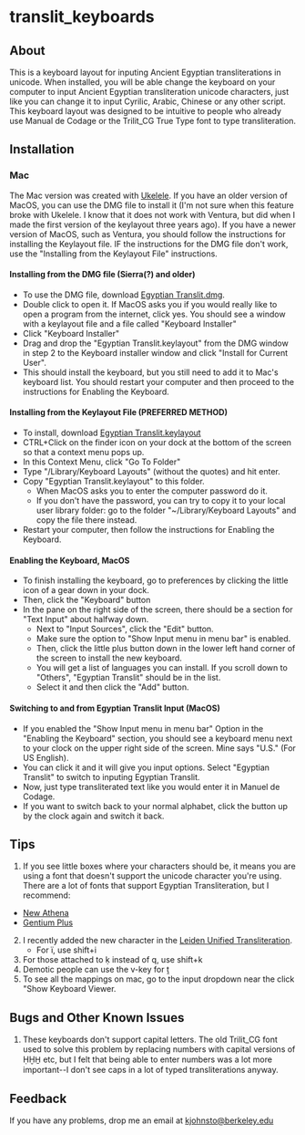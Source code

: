 # translit_keyboards
## About 
This is a keyboard layout for inputing Ancient Egyptian transliterations in unicode.
When installed, you will be able change the keyboard on your computer to input Ancient Egyptian transliteration unicode characters, just like you can change it to input Cyrilic, Arabic, Chinese or any other script.  This keyboard layout was designed to be intuitive to people who already use Manual de Codage or the Trilit_CG True Type font to type transliteration.

## Installation
### Mac
The Mac version was created with [Ukelele](https://software.sil.org/ukelele/). If you have an older version of MacOS, you can use the DMG file to install it (I'm not sure when this feature broke with Ukelele. I know that it does not work with Ventura, but did when I made the first version of the keylayout three years ago). If you have a newer version of MacOS, such as Ventura, you should follow the instructions for installing the Keylayout file. IF the instructions for the DMG file don't work, use the "Installing from the Keylayout File" instructions.
#### Installing from the DMG file (Sierra(?) and older)
* To use the DMG file, download  [Egyptian Translit.dmg](https://github.com/nanythemummy/translit_keyboards/blob/main/Mac/Egyptian%20Translit.dmg).
* Double click to open it. If MacOS asks you if you would really like to open a program from the internet, click yes. You should see a window with a keylayout file and a file called "Keyboard Installer"
* Click "Keyboard Installer"
* Drag and drop the "Egyptian Translit.keylayout" from the DMG window in step 2 to the Keyboard installer window and click "Install for Current User".
* This should install the keyboard, but you still need to add it to Mac's keyboard list. You should restart your computer and then proceed to the instructions for Enabling the Keyboard.

#### Installing from the Keylayout File (PREFERRED METHOD)
* To install, download [Egyptian Translit.keylayout](https://github.com/nanythemummy/translit_keyboards/blob/main/Mac/Egyptian%20Translit.keylayout)
* CTRL+Click on the finder icon on your dock at the bottom of the screen so that a context menu pops up.
* In this Context Menu, click "Go To Folder"
* Type "/Library/Keyboard Layouts" (without the quotes) and hit enter.
* Copy "Egyptian Translit.keylayout" to this folder.
  * When MacOS asks you to enter the computer password do it.
  * If you don't have the password, you can try to copy it to your local user library folder: go to the folder "~/Library/Keyboard Layouts" and copy the file there instead. 
*  Restart your computer, then follow the instructions for Enabling the Keyboard.

#### Enabling the Keyboard, MacOS
* To finish installing the keyboard, go to preferences by clicking the little icon of a gear down in your dock.
* Then, click the "Keyboard" button
* In the pane on the right side of the screen, there should be a section  for "Text Input" about halfway down.
    * Next to "Input Sources", click the "Edit" button.
    * Make sure the option to "Show Input menu in menu bar" is enabled.
    * Then, click the little plus button down in the lower left hand corner of the screen to install the new keyboard.
    * You will get a list of languages you can install. If you scroll down to "Others", "Egyptian Translit" should be in the list.
    * Select it and then click the "Add" button.

#### Switching to and from Egyptian Translit Input (MacOS)
* If you enabled the "Show Input menu in menu bar" Option in the "Enabling the Keyboard" section, you should see a keyboard menu next to your clock on the upper right side of the screen. Mine says "U.S." (For US English).
* You can click it and it will give you input options. Select "Egyptian Translit" to switch to inputing Egyptian Translit.
* Now, just type transliterated text like you would enter it in Manuel de Codage.
* If you want to switch back to your normal alphabet, click the button up by the clock again and switch it back.

## Tips
1. If you see little boxes where your characters should be, it means you are using a font that doesn't support the unicode character you're using. There are a lot of fonts that support Egyptian Transliteration, but I recommend:
* [New Athena](https://classicalstudies.org/publications-and-research/nau-download)
* [Gentium Plus](https://software.sil.org/gentium/)

2. I recently added the new character in the [Leiden Unified Transliteration](https://ice2023.com/en/news/lut).
   * For ï, use shift+i
3. For those attached to ḳ instead of q, use shift+k
4. Demotic people can use the v-key for ṱ
5. To see all the mappings on mac, go to the input dropdown near the click "Show Keyboard Viewer.

## Bugs and Other Known Issues
1. These keyboards don't support capital letters. The old Trilit_CG font used to solve this problem by replacing numbers with capital versions of ḤḪH̱ etc, but I felt that being able to enter numbers was a lot more important--I don't see caps in a lot of typed transliterations anyway.
   
## Feedback
If you have any problems, drop me an email at kjohnsto@berkeley.edu

  






